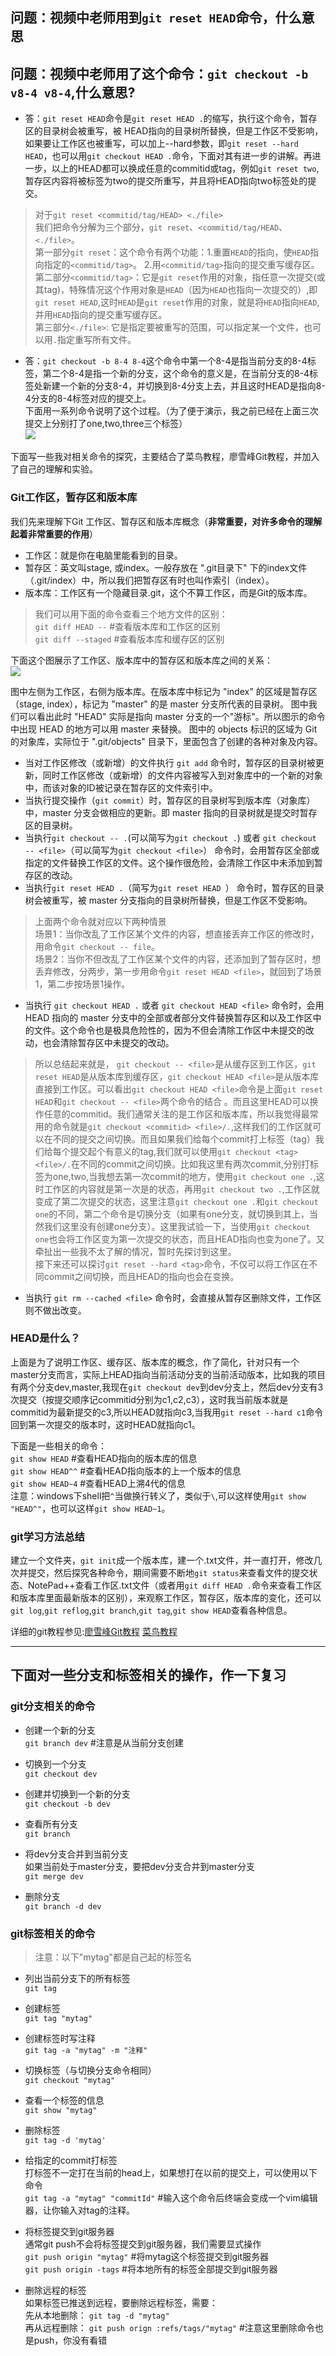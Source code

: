 ## 问题：视频中老师用到`git reset HEAD`命令，什么意思
## 问题：视频中老师用了这个命令：`git checkout -b v8-4 v8-4`,什么意思?

* 答：`git reset HEAD`命令是`git reset HEAD .`的缩写，执行这个命令，暂存区的目录树会被重写，被 HEAD指向的目录树所替换，但是工作区不受影响，如果要让工作区也被重写，可以加上--hard参数，即`git reset --hard HEAD`，也可以用`git checkout HEAD .`命令，下面对其有进一步的讲解。再进一步，以上的HEAD都可以换成任意的commitid或tag，例如`git reset two`,暂存区内容将被标签为two的提交所重写，并且将HEAD指向two标签处的提交。
>对于`git reset <commitid/tag/HEAD> <./file>`		  
我们把命令分解为三个部分，`git reset`、`<commitid/tag/HEAD`、`<./file>`。     
第一部分`git reset`：这个命令有两个功能：1.重置`HEAD`的指向，使`HEAD`指向指定的`<commitid/tag>`。 2.用`<commitid/tag>`指向的提交重写缓存区。    
第二部分`<commitid/tag>`：它是`git reset`作用的对象，指任意一次提交(或其tag)，特殊情况这个作用对象是`HEAD`（因为`HEAD`也指向一次提交的）,即`git reset HEAD`,这时`HEAD`是`git reset`作用的对象，就是将`HEAD`指向`HEAD`,并用`HEAD`指向的提交重写缓存区。      
第三部分`<./file>`: 它是指定要被重写的范围，可以指定某一个文件，也可以用`.`指定重写所有文件。    

* 答：`git checkout -b 8-4 8-4`这个命令中第一个8-4是指当前分支的8-4标签，第二个8-4是指一个新的分支，这个命令的意义是，在当前分支的8-4标签处新建一个新的分支8-4，并切换到8-4分支上去，并且这时HEAD是指向8-4分支的8-4标签对应的提交上。      
下面用一系列命令说明了这个过程。（为了便于演示，我之前已经在上面三次提交上分别打了one,two,three三个标签）     
![](https://github.com/sqmax/springboot-project/blob/blog/blog/pic/3.png)      

下面写一些我对相关命令的探究，主要结合了菜鸟教程，廖雪峰Git教程，并加入了自己的理解和实验。   

### Git工作区，暂存区和版本库

我们先来理解下Git 工作区、暂存区和版本库概念（**非常重要，对许多命令的理解起着非常重要的作用**）

* 工作区：就是你在电脑里能看到的目录。
* 暂存区：英文叫stage, 或index。一般存放在 ".git目录下" 下的index文件（.git/index）中，所以我们把暂存区有时也叫作索引（index）。
* 版本库：工作区有一个隐藏目录.git，这个不算工作区，而是Git的版本库。

>我们可以用下面的命令查看三个地方文件的区别：    
`git diff HEAD --` #查看版本库和工作区的区别    
`git diff --staged` #查看版本库和缓存区的区别     

下面这个图展示了工作区、版本库中的暂存区和版本库之间的关系：  
![](https://github.com/sqmax/springboot-project/blob/blog/blog/pic/pic.png)

图中左侧为工作区，右侧为版本库。在版本库中标记为 "index" 的区域是暂存区（stage, index），标记为 "master" 的是 master 分支所代表的目录树。
图中我们可以看出此时 "HEAD" 实际是指向 master 分支的一个"游标"。所以图示的命令中出现 HEAD 的地方可以用 master 来替换。
图中的 objects 标识的区域为 Git 的对象库，实际位于 ".git/objects" 目录下，里面包含了创建的各种对象及内容。

* 当对工作区修改（或新增）的文件执行 `git add` 命令时，暂存区的目录树被更新，同时工作区修改（或新增）的文件内容被写入到对象库中的一个新的对象中，而该对象的ID被记录在暂存区的文件索引中。  
* 当执行提交操作（`git commit`）时，暂存区的目录树写到版本库（对象库）中，master 分支会做相应的更新。即 master 指向的目录树就是提交时暂存区的目录树。 
* 当执行`git checkout -- .`(可以简写为`git checkout .`) 或者 `git checkout -- <file>`（可以简写为`git checkout <file>`） 命令时，会用暂存区全部或指定的文件替换工作区的文件。这个操作很危险，会清除工作区中未添加到暂存区的改动。
* 当执行`git reset HEAD .`（简写为`git reset HEAD `） 命令时，暂存区的目录树会被重写，被 master 分支指向的目录树所替换，但是工作区不受影响。
>上面两个命令就对应以下两种情景  
场景1：当你改乱了工作区某个文件的内容，想直接丢弃工作区的修改时，用命令`git checkout -- file`。  
场景2：当你不但改乱了工作区某个文件的内容，还添加到了暂存区时，想丢弃修改，分两步，第一步用命令`git reset HEAD <file>`，就回到了场景1，第二步按场景1操作。
  
* 当执行 `git checkout HEAD .` 或者 `git checkout HEAD <file>` 命令时，会用 HEAD 指向的 master 分支中的全部或者部分文件替换暂存区和以及工作区中的文件。这个命令也是极具危险性的，因为不但会清除工作区中未提交的改动，也会清除暂存区中未提交的改动。 
>所以总结起来就是， `git checkout -- <file>`是从缓存区到工作区，`git reset HEAD`是从版本库到缓存区，`git checkout HEAD <file>`是从版本库直接到工作区。可以看出`git checkout HEAD <file>`命令是上面`git reset HEAD`和`git checkout -- <file>`两个命令的结合 。而且这里HEAD可以换作任意的commitid。我们通常关注的是工作区和版本库，所以我觉得最常用的命令就是`git checkout <commitid> <file>/.`,这样我们的工作区就可以在不同的提交之间切换。而且如果我们给每个commit打上标签（tag）我们给每个提交起个有意义的tag,我们就可以使用`git checkout <tag> <file>/.`在不同的commit之间切换。比如我这里有两次commit,分别打标签为one,two,当我想去第一次commit的地方，使用`git checkout one .`,这时工作区的内容就是第一次是的状态，再用`git checkout two .`,工作区就变成了第二次提交的状态，这里注意`git checkout one .`和`git checkout one`的不同，第二个命令是切换分支（如果有one分支，就切换到其上，当然我们这里没有创建one分支）。这里我试验一下，当使用`git checkout one`也会将工作区变为第一次提交的状态，而且HEAD指向也变为one了。又牵扯出一些我不太了解的情况，暂时先探讨到这里。    
接下来还可以探讨`git reset --hard <tag>`命令，不仅可以将工作区在不同commit之间切换，而且HEAD的指向也会在变换。


* 当执行 `git rm --cached <file>` 命令时，会直接从暂存区删除文件，工作区则不做出改变。  

### HEAD是什么？

上面是为了说明工作区、缓存区、版本库的概念，作了简化，针对只有一个master分支而言，实际上HEAD指向当前活动分支的当前活动版本，比如我的项目有两个分支dev,master,我现在`git checkout dev`到dev分支上，然后dev分支有3次提交（按提交顺序记commitid分别为c1,c2,c3），这时我当前版本就是commitid为最新提交的c3,所以HEAD就指向c3,当我用`git reset --hard c1`命令回到第一次提交的版本时，这时HEAD就指向c1。

下面是一些相关的命令：   
`git show HEAD` #查看HEAD指向的版本库的信息      
`git show HEAD^^` #查看HEAD指向版本的上一个版本的信息      
`git show HEAD~4` #查看HEAD上溯4代的信息    
注意：windows下shell把`^`当做换行转义了，类似于`\`,可以这样使用`git show "HEAD^"`，也可以这样`git show HEAD~1`。

### git学习方法总结
建立一个文件夹，`git init`成一个版本库，建一个.txt文件，并一直打开，修改几次并提交，然后探究各种命令，期间需要不断地`git status`来查看文件的提交状态、NotePad++查看工作区.txt文件（或者用`git diff HEAD .`命令来查看工作区和版本库里面最新版本的区别），来观察工作区，暂存区，版本库的变化，还可以`git log`,`git reflog`,`git branch`,`git tag`,`git show HEAD`查看各种信息。

详细的git教程参见:[廖雪峰Git教程](https://www.liaoxuefeng.com/wiki/0013739516305929606dd18361248578c67b8067c8c017b000/0013743862006503a1c5bf5a783434581661a3cc2084efa000)
[菜鸟教程](http://www.runoob.com/git/git-workspace-index-repo.html)

------------------------

## 下面对一些分支和标签相关的操作，作一下复习

### git分支相关的命令

* 创建一个新的分支         
`git branch dev` #注意是从当前分支创建

* 切换到一个分支       
`git checkout dev`

* 创建并切换到一个新的分支     
`git checkout -b dev`

* 查看所有分支         
`git branch`

* 将dev分支合并到当前分支     
如果当前处于master分支，要把dev分支合并到master分支   
`git merge dev`

* 删除分支    
`git branch -d dev`


### git标签相关的命令 
>注意：以下"mytag"都是自己起的标签名

* 列出当前分支下的所有标签     
`git tag`

* 创建标签    
`git tag "mytag"`

* 创建标签时写注释    
`git tag -a "mytag" -m "注释"`

* 切换标签（与切换分支命令相同）     
`git checkout "mytag"`

* 查看一个标签的信息     
`git show "mytag"`

* 删除标签      
`git tag -d 'mytag'`

* 给指定的commit打标签   
打标签不一定打在当前的head上，如果想打在以前的提交上，可以使用以下命令   
`git tag -a "mytag" "commitId"` #输入这个命令后终端会变成一个vim编辑器，让你输入对tag的注释。

* 将标签提交到git服务器    
通常git push不会将标签提交到git服务器，我们需要显式操作     
`git push origin "mytag"` #将mytag这个标签提交到git服务器    
`git push origin -tags`   #将本地所有的标签全部提交到git服务器    

* 删除远程的标签    
如果标签已推送到远程，要删除远程标签，需要：        
先从本地删除： `git tag -d "mytag"`    
再从远程删除： `git push orign :refs/tags/"mytag"`  #注意这里删除命令也是push，你没有看错



